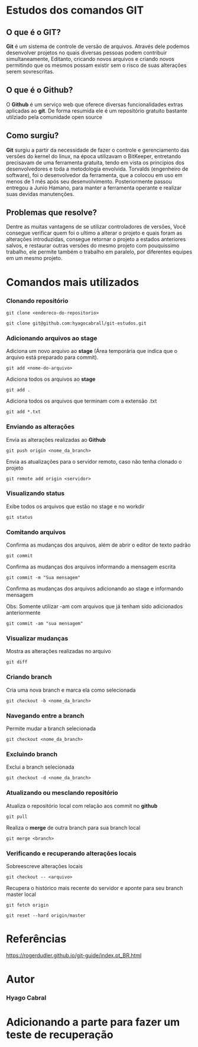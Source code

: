# Estudos dos comandos GIT

## O que é o GIT?

**Git** é um sistema de controle de versão de arquivos. Através dele podemos desenvolver projetos no quais diversas pessoas podem contribuir simultaneamente, Editanto,  cricando novos arquivos e criando novos permitindo que os mesmos possam existir sem o risco de suas alterações serem sovrescritas.

## O que é o Github?

O **Github** é um serviço web que oferece diversas funcionalidades extras aplicadas ao **git**. De forma resumida ele é um repositório gratuito bastante utilziado pela comunidade open source

## Como surgiu?

**Git** surgiu a partir da necessidade de fazer o controle e gerenciamento das versões do kernel do linux, na época utilizavam o BitKeeper, entretando precisavam de uma ferramenta gratuita, tendo em vista os principios dos desenvolvedores e toda a metodologia envolvida. Torvalds (engenheiro de software), foi o desenvolvedor da ferramenta, que a colocou em uso em menos de 1 mês após seu desenvolvimento. Posteriormente passou entregou a Junio Hamano, para manter a ferramenta operante e realizar suas devidas manutenções.

## Problemas que resolve?

Dentre as muitas vantagens de se utilizar controladores de versões, Você consegue verificar quem foi o ultimo a alterar o projeto e quais foram as alterações introduzidas, consegue retornar o projeto a estados anteriores salvos, e restaurar outras versões do mesmo projeto com pouquissimo trabalho, ele permite também o trabalho em paralelo, por diferentes equipes em um mesmo projeto.

# Comandos mais utilizados

### Clonando repositório
```
git clone <endereco-do-repositorio>

git clone git@github.com:hyagocabrall/git-estudos.git
```

### Adicionando arquivos ao stage

Adiciona um novo arquivo ao **stage** (Área temporária que indica que o arquivo está preparado para commit).

```
git add <nome-do-arquivo>
```

Adiciona todos os arquivos ao **stage**

```
git add .
```

Adiciona todos os arquivos que terminam com a extensão .txt

```
git add *.txt
```

### Enviando as alterações ### 

Envia as alterações realizadas ao **Github**

```
git push origin <nome_da_branch> 
```

Envia as atualizações para o servidor remoto, caso não tenha clonado o projeto

```
git remote add origin <servidor>
```

### Visualizando status 

Exibe todos os arquivos que estão no stage e no workdir

```
git status
```

### Comitando arquivos 

Confirma as mudanças dos arquivos, além de abrir o editor de texto padrão

```
git commit
```

Confirma as mudanças dos arquivos informando a mensagem escrita

```
git commit -m "Sua mensagem"
```

Confirma as mudanças dos arquivos adicionando ao stage e informando mensagem

Obs: Somente utilizar -am com arquivos que já tenham sido adicionados anteriormente 

```
git commit -am "sua mensagem"
```

### Visualizar mudanças

Mostra as alterações realizadas no arquivo

```
git diff
```

### Criando branch

Cria uma nova branch e marca ela como selecionada

```
git checkout -b <nome_da_branch>
```

### Navegando entre a branch

Permite mudar a branch selecionada

```
git checkout <nome_da_branch>
```

### Excluindo branch

Exclui a branch selecionada

```
git checkout -d <nome_da_branch>
```

###  Atualizando ou mesclando repositório ###

Atualiza o repositório local com relação aos commit no **github**

```
git pull
```

Realiza o **merge** de outra branch para sua branch local

```
git merge <branch>
```

### Verificando e recuperando alterações locais ###

Sobreescreve alterações locais

```
git checkout -- <arquivo>
```

Recupera o histórico mais recente do servidor e aponte para seu branch master local 

```
git fetch origin
```

```
git reset --hard origin/master
```


# Referências

https://rogerdudler.github.io/git-guide/index.pt_BR.html

# Autor
### Hyago Cabral



# Adicionando a parte para fazer um teste de recuperação #
